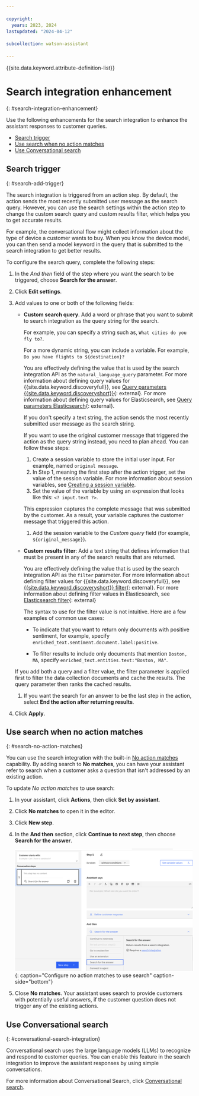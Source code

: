 ```yaml
---

copyright:
  years: 2023, 2024
lastupdated: "2024-04-12"

subcollection: watson-assistant

---
```

{{site.data.keyword.attribute-definition-list}}

# Search integration enhancement
{: #search-integration-enhancement}

Use the following enhancements for the search integration to enhance the assistant responses to customer queries.

- [Search trigger](#search-add-trigger)
- [Use search when no action matches](#search-no-action-matches)
- [Use Conversational search](#conversational-search-integration)

## Search trigger 
{: #search-add-trigger}

The search integration is triggered from an action step. By default, the action sends the most recently submitted user message as the search query. However, you can use the search settings within the action step to change the custom search query and custom results filter, which helps you to get accurate results.

For example, the conversational flow might collect information about the type of device a customer wants to buy. When you know the device model, you can then send a model keyword in the query that is submitted to the search integration to get better results.

To configure the search query, complete the following steps:

1. In the *And then* field of the step where you want the search to be triggered, choose **Search for the answer**.

1. Click **Edit settings**.

1. Add values to one or both of the following fields:

    - **Custom search query**. Add a word or phrase that you want to submit to search integration as the query string for the search.

      For example, you can specify a string such as, `What cities do you fly to?`.

      For a more dynamic string, you can include a variable. For example, `Do you have flights to ${destination}?`

      You are effectively defining the value that is used by the search integration API as the `natural_language_query` parameter. For more information about defining query values for {{site.data.keyword.discoveryfull}}, see [Query parameters {{site.data.keyword.discoveryshort}}](/docs/discovery-data?topic=discovery-data-query-parameters){: external}. For more information about defining query values for Elasticsearch, see [Query parameters Elasticsearch](https://www.elastic.co/guide/en/elasticsearch/reference/current/query-filter-context.html#query-context){: external}. 

      If you don't specify a text string, the action sends the most recently submitted user message as the search string.

      If you want to use the original customer message that triggered the action as the query string instead, you need to plan ahead. You can follow these steps:

      1. Create a session variable to store the initial user input. For example, named `original message`.
      1. In Step 1, meaning the first step after the action trigger, set the value of the session variable. For more information about session variables, see [Creating a session variable](/docs/watson-assistant?topic=watson-assistant-manage-info#create-session-variable).
      1. Set the value of the variable by using an expression that looks like this: `<? input.text ?>`.

        This expression captures the complete message that was submitted by the customer. As a result, your variable captures the customer message that triggered this action.
      1. Add the session variable to the *Custom query* field (for example, `${original_message}`).

    - **Custom results filter**: Add a text string that defines information that must be present in any of the search results that are returned.

      You are effectively defining the value that is used by the search integration API as the `filter` parameter. For more information about defining filter values for {{site.data.keyword.discoveryfull}}, see [{{site.data.keyword.discoveryshort}} filter](/docs/discovery-data?topic=discovery-data-query-parameters#filter){: external}. For more information about defining filter values in Elasticsearch, see [Elasticsearch filter](https://www.elastic.co/guide/en/elasticsearch/reference/current/query-filter-context.html#filter-context){: external}

      The syntax to use for the filter value is not intuitive. Here are a few examples of common use cases:

      - To indicate that you want to return only documents with positive sentiment, for example, specify `enriched_text.sentiment.document.label:positive`.

      - To filter results to include only documents that mention `Boston, MA`, specify `enriched_text.entities.text:"Boston, MA"`.

    If you add both a query and a filter value, the filter parameter is applied first to filter the data collection documents and cache the results. The query parameter then ranks the cached results.

    1.  If you want the search for an answer to be the last step in the action, select **End the action after returning results**.

1.  Click **Apply**.

## Use search when no action matches
{: #search-no-action-matches}

You can use the search integration with the built-in [No action matches](/docs/watson-assistant?topic=watson-assistant-handle-errors#no-action-matches) capability. By adding search to **No matches**, you can have your assistant refer to search when a customer asks a question that isn't addressed by an existing action.

To update *No action matches* to use search:

1. In your assistant, click **Actions**, then click **Set by assistant**.

1. Click **No matches** to open it in the editor.

1. Click **New step**.

1. In the **And then** section, click **Continue to next step**, then choose **Search for the answer**.

   ![No action matches](images/search-no-action-matches.png){: caption="Configure no action matches to use search" caption-side="bottom"}

1. Close **No matches**. Your assistant uses search to provide customers with potentially useful answers, if the customer question does not trigger any of the existing actions.

## Use Conversational search
{: #conversational-search-integration}

Conversational search uses the large language models (LLMs) to recognize and respond to customer queries. You can enable this feature in the search integration to improve the assistant responses by using simple conversations.

For more information about Conversational Search, click [Conversational search](/docs/watson-assistant?topic=watson-assistant-conversational-search#conversational-search-setup). 

